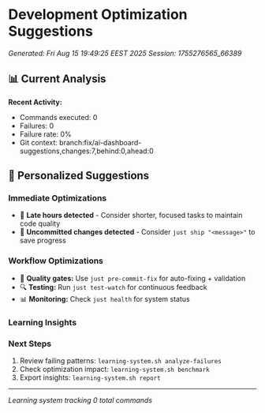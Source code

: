 # Development Optimization Suggestions
*Generated: Fri Aug 15 19:49:25 EEST 2025*
*Session: 1755276565_66389*

## 📊 Current Analysis

**Recent Activity:**
- Commands executed:        0
- Failures:        0
- Failure rate: 0%
- Git context: branch:fix/ai-dashboard-suggestions,changes:7,behind:0,ahead:0

## 🎯 Personalized Suggestions

### Immediate Optimizations
- 🌙 **Late hours detected** - Consider shorter, focused tasks to maintain code quality
- 💾 **Uncommitted changes detected** - Consider `just ship "<message>"` to save progress

### Workflow Optimizations
- 🧪 **Quality gates:** Use `just pre-commit-fix` for auto-fixing + validation
- 🔍 **Testing:** Run `just test-watch` for continuous feedback
- 📊 **Monitoring:** Check `just health` for system status

### Learning Insights



### Next Steps
1. Review failing patterns: `learning-system.sh analyze-failures`
2. Check optimization impact: `learning-system.sh benchmark`
3. Export insights: `learning-system.sh report`

---
*Learning system tracking        0 total commands*
